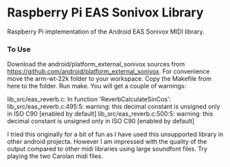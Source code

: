 Raspberry Pi EAS Sonivox Library
================================

Raspberry Pi implementation of the Android EAS Sonivox MIDI library.

### To Use

Download the android/platform\_external\_sonivox sources from
https://github.com/android/platform_external_sonivox. For convenience
move the arm-wt-22k folder to your workspace. Copy the Makefile from
here to the folder. Run make. You will get a couple of warnings:

  lib_src/eas_reverb.c: In function 'ReverbCalculateSinCos':
  lib_src/eas_reverb.c:495:5: warning: this decimal constant is unsigned only in ISO C90 [enabled by default]
  lib_src/eas_reverb.c:500:5: warning: this decimal constant is unsigned only in ISO C90 [enabled by default]

I tried this originally for a bit of fun as I have used this
unsupported library in other android projecta. However I am impressed
with the quality of the output compared to other midi libraries using
large soundfont files. Try playing the two Carolan midi files.
